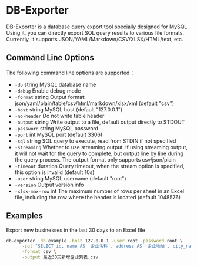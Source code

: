 # DB-Exporter

DB-Exporter is a database query export tool specially designed for MySQL. Using it, you can directly export SQL query results to various file formats. Currently, it supports JSON/YAML/Markdown/CSV/XLSX/HTML/text, etc.

## Command Line Options

The following command line options are supported：

- `-db` string
    MySQL database name
- `-debug`
    Enable debug mode
- `-format` string
    Output format: json/yaml/plain/table/csv/html/markdown/xlsx/xml (default "csv")
- `-host` string
    MySQL host (default "127.0.0.1")
- `-no-header`
    Do not write table header
- `-output` string
    Write output to a file, default output directly to STDOUT
- `-password` string
    MySQL password
- `-port` int
    MySQL port (default 3306)
- `-sql` string
    SQL query to execute, read from STDIN if not specified
- `-streaming`
    Whether to use streaming output, if using streaming output, it will not wait for the query to complete, but output line by line during the query process. The output format only supports csv/json/plain
- `-timeout` duration
    Query timeout, when the stream option is specified, this option is invalid (default 10s)
- `-user` string
    MySQL username (default "root")
- `-version`
    Output version info
- `-xlsx-max-row` int
    The maximum number of rows per sheet in an Excel file, including the row where the header is located (default 1048576)

## Examples

Export new businesses in the last 30 days to an Excel file

```bash
db-exporter -db example -host 127.0.0.1 -user root -password root \
      -sql "SELECT id, name AS '企业名称', address AS '企业地址', city_name AS '城市', district_name AS '区县', DATE_FORMAT(created_at, '%Y-%m-%d %H:%i:%s') AS '创建时间' FROM enterprise WHERE created_at > DATE_SUB(NOW(), INTERVAL 30 DAY) ORDER BY id DESC" \
      -format csv \
      -output 最近30天新增企业列表.csv
```